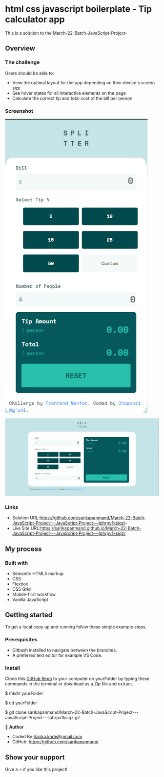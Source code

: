 # html css javascript boilerplate - Tip calculator app 

This is a solution to the March-22-Batch-JavaScript-Project-
## Overview

### The challenge

Users should be able to:

- View the optimal layout for the app depending on their device's screen size
- See hover states for all interactive elements on the page
- Calculate the correct tip and total cost of the bill per person

### Screenshot

![Mobile Version](images/Screen1.png)


![Desktop Version](images/Screen2.png)

### Links

- Solution URL:https://github.com/sarikapanmand/March-22-Batch-JavaScript-Project---JavaScript-Project---lphrpv1ksiqz)-
- Live Site URL:https://sarikapanmand.github.io/March-22-Batch-JavaScript-Project---JavaScript-Project---lphrpv1ksiqz/ 
## My process

### Built with

- Semantic HTML5 markup
- CSS
- Flexbox
- CSS Grid
- Mobile-first workflow
- Vanilla JavaScript

## Getting started
To get a local copy up and running follow these simple example steps.

### Prerequisites
- Gitbash installed to navigate between the branches.
- A preferred text editor for example VS Code.

### Install
Clone this [GitHub Repo](sarikapanmand/March-22-Batch-JavaScript-Project---JavaScript-Project---lphrpv1ksiqz.git) to your computer on yourFolder by typing these commands in the terminal or download as a Zip file and extract.

$ mkdir yourFolder

$ cd yourFolder

$ git clone sarikapanmand/March-22-Batch-JavaScript-Project---JavaScript-Project---lphrpv1ksiqz.git

👤 **Author**

- Coded By:Sarika.karle@gmail.com
- GitHub: https://github.com/sarikapanmand


## Show your support

Give a ⭐️ if you like this project!


